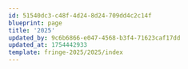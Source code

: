 ```yaml
---
id: 51540dc3-c48f-4d24-8d24-709dd4c2c14f
blueprint: page
title: '2025'
updated_by: 9c6b6866-e047-4568-b3f4-71623caf17dd
updated_at: 1754442933
template: fringe-2025/2025/index
---
```

